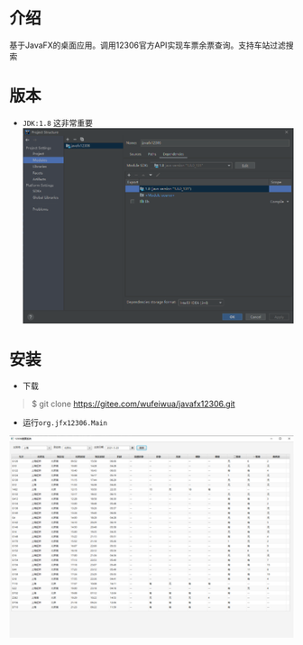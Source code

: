 # 介绍
基于JavaFX的桌面应用。调用12306官方API实现车票余票查询。支持车站过滤搜索

# 版本
- `JDK:1.8` 这非常重要
![](./images/img.png)

# 安装
- 下载
> $ git clone https://gitee.com/wufeiwua/javafx12306.git

- 运行`org.jfx12306.Main`

![](./images/demo-snapshot.png)